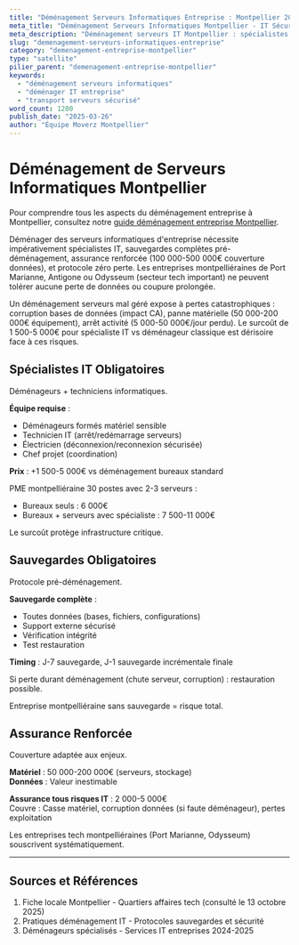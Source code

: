 ```yaml
---
title: "Déménagement Serveurs Informatiques Entreprise : Montpellier 2025"
meta_title: "Déménagement Serveurs Informatiques Montpellier - IT Sécurisé"
meta_description: "Déménagement serveurs IT Montpellier : spécialistes, sauvegardes obligatoires, assurance renforcée, zéro perte données."
slug: "demenagement-serveurs-informatiques-entreprise"
category: "demenagement-entreprise-montpellier"
type: "satellite"
pilier_parent: "demenagement-entreprise-montpellier"
keywords:
  - "déménagement serveurs informatiques"
  - "déménager IT entreprise"
  - "transport serveurs sécurisé"
word_count: 1200
publish_date: "2025-03-26"
author: "Équipe Moverz Montpellier"
---
```


# Déménagement de Serveurs Informatiques Montpellier


Pour comprendre tous les aspects du déménagement entreprise à Montpellier, consultez notre [guide déménagement entreprise Montpellier](/blog/demenagement-entreprise-montpellier/demenagement-entreprise-montpellier).


Déménager des serveurs informatiques d'entreprise nécessite impérativement spécialistes IT, sauvegardes complètes pré-déménagement, assurance renforcée (100 000-500 000€ couverture données), et protocole zéro perte. Les entreprises montpelliéraines de Port Marianne, Antigone ou Odysseum (secteur tech important) ne peuvent tolérer aucune perte de données ou coupure prolongée.

Un déménagement serveurs mal géré expose à pertes catastrophiques : corruption bases de données (impact CA), panne matérielle (50 000-200 000€ équipement), arrêt activité (5 000-50 000€/jour perdu). Le surcoût de 1 500-5 000€ pour spécialiste IT vs déménageur classique est dérisoire face à ces risques.

## Spécialistes IT Obligatoires

Déménageurs + techniciens informatiques.

**Équipe requise** :
- Déménageurs formés matériel sensible
- Technicien IT (arrêt/redémarrage serveurs)
- Électricien (déconnexion/reconnexion sécurisée)
- Chef projet (coordination)

**Prix** : +1 500-5 000€ vs déménagement bureaux standard

PME montpelliéraine 30 postes avec 2-3 serveurs :
- Bureaux seuls : 6 000€
- Bureaux + serveurs avec spécialiste : 7 500-11 000€

Le surcoût protège infrastructure critique.

## Sauvegardes Obligatoires

Protocole pré-déménagement.

**Sauvegarde complète** :
- Toutes données (bases, fichiers, configurations)
- Support externe sécurisé
- Vérification intégrité
- Test restauration

**Timing** : J-7 sauvegarde, J-1 sauvegarde incrémentale finale

Si perte durant déménagement (chute serveur, corruption) : restauration possible.

Entreprise montpelliéraine sans sauvegarde = risque total.

## Assurance Renforcée

Couverture adaptée aux enjeux.

**Matériel** : 50 000-200 000€ (serveurs, stockage)  
**Données** : Valeur inestimable

**Assurance tous risques IT** : 2 000-5 000€  
Couvre : Casse matériel, corruption données (si faute déménageur), pertes exploitation

Les entreprises tech montpelliéraines (Port Marianne, Odysseum) souscrivent systématiquement.

---

## Sources et Références

1. Fiche locale Montpellier - Quartiers affaires tech (consulté le 13 octobre 2025)
2. Pratiques déménagement IT - Protocoles sauvegardes et sécurité
3. Déménageurs spécialisés - Services IT entreprises 2024-2025

